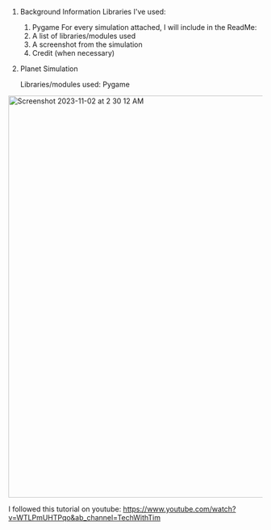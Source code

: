 1. Background Information
   Libraries I've used:
     1. Pygame
   For every simulation attached, I will include in the ReadMe:
     1. A list of libraries/modules used
     2. A screenshot from the simulation
     3. Credit (when necessary)

2. Planet Simulation
   
   Libraries/modules used: Pygame
  <img width="796" alt="Screenshot 2023-11-02 at 2 30 12 AM" src="https://github.com/redcygni/Physics-Simulations/assets/118145890/7b775bf3-4e9b-4004-9583-f3a971d3439d">

   
   I followed this tutorial on youtube: https://www.youtube.com/watch?v=WTLPmUHTPqo&ab_channel=TechWithTim
